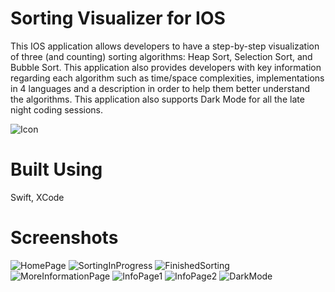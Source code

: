 # Sorting Visualizer for IOS
This IOS application allows developers to have a step-by-step visualization of three (and counting) sorting algorithms: Heap Sort, Selection Sort, and Bubble Sort. 
This application also provides developers with key information regarding each algorithm such as time/space complexities, implementations in 4 languages and a description in order to help them better understand the algorithms.
This application also supports Dark Mode for all the late night coding sessions. 


![Icon](Screenshots/Icon.png)

# Built Using
Swift, XCode
 
# Screenshots
![HomePage](Screenshots/VisualizerHome.PNG)
![SortingInProgress](Screenshots/SortingInProgress.PNG)
![FinishedSorting](Screenshots/FinishedSorting.PNG)
![MoreInformationPage](Screenshots/MoreInformation.PNG)
![InfoPage1](Screenshots/HeapSortInfo1.PNG)
![InfoPage2](Screenshots/HeapSortInfo2.PNG)
![DarkMode](Screenshots/DarkMode.PNG)
